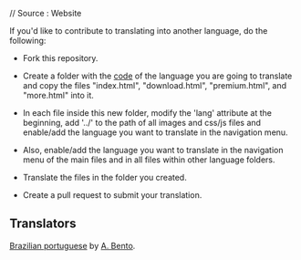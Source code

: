 // Source : Website

If you'd like to contribute to translating into another language, do the following:

- Fork this repository.

- Create a folder with the [code](https://i18ns.com/languagecode.html) of the language you are going to translate and copy the files "index.html", "download.html", "premium.html", and "more.html" into it.

- In each file inside this new folder, modify the 'lang' attribute at the beginning, add '../' to the path of all images and css/js files and enable/add the language you want to translate in the navigation menu.

- Also, enable/add the language you want to translate in the navigation menu of the main files and in all files within other language folders.

- Translate the files in the folder you created.

- Create a pull request to submit your translation.

## Translators

[Brazilian portuguese](https://archcraft.io/pt-BR/) by [A. Bento](https://github.com/kyweehz).